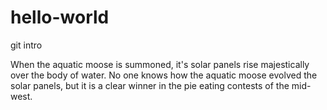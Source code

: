 hello-world
===========

git intro

When the aquatic moose is summoned, it's solar panels rise majestically over the body of water. No one knows how the aquatic moose evolved the solar panels, but it is a clear winner in the pie eating contests of the mid-west.
